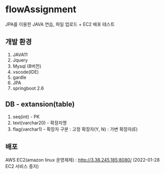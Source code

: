 # flowAssignment
JPA를 이용한 JAVA 연습, 파일 업로드 + EC2 배포 테스트

개발 환경
-------------
1. JAVA11
2. Jquery
3. Mysql (8버전)
4. vscode(IDE)
5. gardle
6. JPA
7. springboot 2.6

DB - extansion(table)
-------------
1. seq(int) - PK
2. text(varchar20) - 확장자명
3. flag(varchar1) - 확장자 구분 : 고정 확장자(Y, N) : 가변 확장자(E) 

배포
-------------
AWS EC2(amazon linux 운영체제) : http://3.38.245.185:8080/ (2022-01-28 EC2 서비스 중지)
